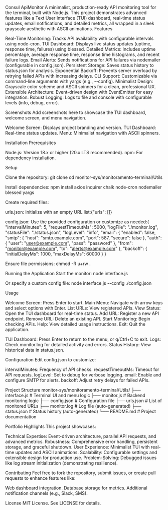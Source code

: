 Consul ApiMonitor
A minimalist, production-ready API monitoring tool for the terminal, built with Node.js. This project demonstrates advanced features like a Text User Interface (TUI) dashboard, real-time status updates, email notifications, and detailed metrics, all wrapped in a sleek grayscale aesthetic with ASCII animations.
Features

Real-Time Monitoring: Tracks API availability with configurable intervals using node-cron.
TUI Dashboard: Displays live status updates (uptime, response time, failures) using blessed.
Detailed Metrics: Includes uptime percentage, average response time, response time histograms, and recent failure logs.
Email Alerts: Sends notifications for API failures via nodemailer (configurable in config.json).
Persistent Storage: Saves status history to status.json for analysis.
Exponential Backoff: Prevents server overload by retrying failed APIs with increasing delays.
CLI Support: Customizable via command-line arguments with yargs (e.g., --config).
Minimalist Design: Grayscale color scheme and ASCII spinners for a clean, professional UX.
Extensible Architecture: Event-driven design with EventEmitter for easy integration.
Robust Logging: Logs to file and console with configurable levels (info, debug, error).

Screenshots
Add screenshots here to showcase the TUI dashboard, welcome screen, and menu navigation.

Welcome Screen: Displays project branding and version.
TUI Dashboard: Real-time status updates.
Menu: Minimalist navigation with ASCII spinners.

Installation
Prerequisites

Node.js: Version 18.x or higher (20.x LTS recommended).
npm: For dependency installation.

Setup

Clone the repository:
git clone <your-repo-url>
cd monitor-sys/monitoramento-terminal/Utils


Install dependencies:
npm install axios inquirer chalk node-cron nodemailer blessed yargs


Create required files:

urls.json: Initialize with an empty URL list:{"urls": []}


config.json: Use the provided configuration or customize as needed:{
  "intervalMinutes": 5,
  "requestTimeoutMs": 5000,
  "logFile": "./monitor.log",
  "statusFile": "./status.json",
  "logLevel": "info",
  "email": {
    "enabled": false,
    "smtp": {
      "host": "smtp.example.com",
      "port": 587,
      "secure": false
    },
    "auth": {
      "user": "user@example.com",
      "pass": "password"
    },
    "from": "monitor@example.com",
    "to": "alerts@example.com"
  },
  "backoff": {
    "initialDelayMs": 1000,
    "maxDelayMs": 60000
  }
}




Ensure file permissions:
chmod -R u+rw .



Running the Application
Start the monitor:
node interface.js

Or specify a custom config file:
node interface.js --config ./config.json

Usage

Welcome Screen: Press Enter to start.
Main Menu: Navigate with arrow keys and select options with Enter.
List URLs: View registered APIs.
View Status: Open the TUI dashboard for real-time status.
Add URL: Register a new API endpoint.
Remove URL: Delete an existing API.
Start Monitoring: Begin checking APIs.
Help: View detailed usage instructions.
Exit: Quit the application.


TUI Dashboard: Press Enter to return to the menu, or q/Ctrl+C to exit.
Logs: Check monitor.log for detailed activity and errors.
Status History: View historical data in status.json.

Configuration
Edit config.json to customize:

intervalMinutes: Frequency of API checks.
requestTimeoutMs: Timeout for API requests.
logLevel: Set to debug for verbose logging.
email: Enable and configure SMTP for alerts.
backoff: Adjust retry delays for failed APIs.

Project Structure
monitor-sys/monitoramento-terminal/Utils/
├── interface.js      # Terminal UI and menu logic
├── monitor.js       # Backend monitoring logic
├── config.json      # Configuration file
├── urls.json       # List of monitored URLs
├── monitor.log     # Log file (auto-generated)
├── status.json     # Status history (auto-generated)
└── README.md       # Project documentation

Portfolio Highlights
This project showcases:

Technical Expertise: Event-driven architecture, parallel API requests, and advanced metrics.
Robustness: Comprehensive error handling, persistent storage, and graceful shutdown.
User Experience: Minimalist TUI with real-time updates and ASCII animations.
Scalability: Configurable settings and extensible design for production use.
Problem-Solving: Debugged issues like log stream initialization (demonstrating resilience).

Contributing
Feel free to fork the repository, submit issues, or create pull requests to enhance features like:

Web dashboard integration.
Database storage for metrics.
Additional notification channels (e.g., Slack, SMS).

License
MIT License. See LICENSE for details.
